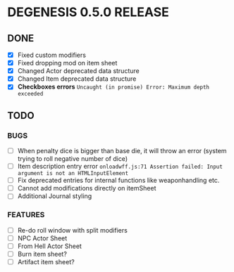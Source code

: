 # DEGENESIS 0.5.0 RELEASE

## DONE
- [x] Fixed custom modifiers 
- [x] Fixed dropping mod on item sheet
- [x] Changed Actor deprecated data structure
- [x] Changed Item deprecated data structure  
- [x] **Checkboxes errors** ```Uncaught (in promise) Error: Maximum depth exceeded```

## TODO
### BUGS
- [ ] When penalty dice is bigger than base die, it will throw an error (system trying to roll negative number of dice)
- [ ] Item description entry error ```onloadwff.js:71 Assertion failed: Input argument is not an HTMLInputElement```
- [ ] Fix deprecated entries for internal functions like weaponhandling etc. 
- [ ] Cannot add modifications directly on itemSheet
- [ ] Additional Journal styling

### FEATURES
- [ ] Re-do roll window with split modifiers
- [ ] NPC Actor Sheet
- [ ] From Hell Actor Sheet
- [ ] Burn item sheet?
- [ ] Artifact item sheet?